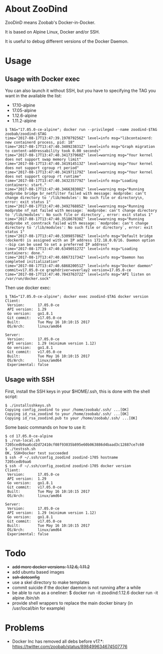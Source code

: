 About ZooDind
=============

ZooDinD means Zoobab's Docker-in-Docker.

It is based on Alpine Linux, Docker and/or SSH.

It is useful to debug different versions of the Docker Daemon.

Usage
=====

## Usage with Docker exec

You can also launch it without SSH, but you have to specifying the TAG you want in the available the list:

* 17.10-alpine
* 17.05-alpine
* 1.12.6-alpine
* 1.11.2-alpine

```
$ TAG="17.05.0-ce-alpine"; docker run --privileged --name zoodind-$TAG zoobab/zoodind:$TAG
time="2017-08-17T13:47:39.197079256Z" level=info msg="libcontainerd: new containerd process, pid: 18"
time="2017-08-17T13:47:40.340923831Z" level=info msg="Graph migration to content-addressability took 0.00 seconds"
time="2017-08-17T13:47:40.341737960Z" level=warning msg="Your kernel does not support swap memory limit"
time="2017-08-17T13:47:40.341914513Z" level=warning msg="Your kernel does not support cgroup rt period"
time="2017-08-17T13:47:40.341971179Z" level=warning msg="Your kernel does not support cgroup rt runtime"
time="2017-08-17T13:47:40.343235779Z" level=info msg="Loading containers: start."
time="2017-08-17T13:47:40.346638308Z" level=warning msg="Running modprobe bridge br_netfilter failed with message: modprobe: can't change directory to '/lib/modules': No such file or directory\n, error: exit status 1"
time="2017-08-17T13:47:40.349276885Z" level=warning msg="Running modprobe nf_nat failed with message: `modprobe: can't change directory to '/lib/modules': No such file or directory`, error: exit status 1"
time="2017-08-17T13:47:40.351867838Z" level=warning msg="Running modprobe xt_conntrack failed with message: `modprobe: can't change directory to '/lib/modules': No such file or directory`, error: exit status 1"
time="2017-08-17T13:47:40.530985786Z" level=info msg="Default bridge (docker0) is assigned with an IP address 172.18.0.0/16. Daemon option --bip can be used to set a preferred IP address"
time="2017-08-17T13:47:40.634905127Z" level=info msg="Loading containers: done."
time="2017-08-17T13:47:40.686731734Z" level=info msg="Daemon has completed initialization"
time="2017-08-17T13:47:40.686820051Z" level=info msg="Docker daemon" commit=v17.05.0-ce graphdriver=overlay2 version=17.05.0-ce
time="2017-08-17T13:47:40.704376372Z" level=info msg="API listen on /var/run/docker.sock"
```

Then use docker exec:

```
$ TAG="17.05.0-ce-alpine"; docker exec zoodind-$TAG docker version
Client:
 Version:      17.05.0-ce
 API version:  1.29
 Go version:   go1.8.1
 Git commit:   v17.05.0-ce
 Built:        Tue May 16 10:10:15 2017
 OS/Arch:      linux/amd64

Server:
 Version:      17.05.0-ce
 API version:  1.29 (minimum version 1.12)
 Go version:   go1.8.1
 Git commit:   v17.05.0-ce
 Built:        Tue May 16 10:10:15 2017
 OS/Arch:      linux/amd64
 Experimental: false
```

## Usage with SSH

First, install the SSH keys in your $HOME/.ssh, this is done with the shell script:

```
$ ./installsshkeys.sh 
Copying config_zoodind to your /home/zoobab/.ssh/ ...[OK]
Copying id_rsa_zoodind to your /home/zoobab/.ssh/ ...[OK]
Copying id_rsa_zoodind.pub to your /home/zoobab/.ssh/ ...[OK]
```

Some basic commands on how to use it:

```
$ cd 17.05.0-ce-alpine
$ ./run-local.sh
7205cedb9aa6cd2d72410cf08f93035b895e60b063886d4baad3c12887ce7c60
$ ./testssh.sh
OK, SSH+Docker test succeeded
$ ssh -F ~/.ssh/config_zoodind zoodind-1705 hostname
7205cedb9aa6
$ ssh -F ~/.ssh/config_zoodind zoodind-1705 docker version
Client:
 Version:      17.05.0-ce
 API version:  1.29
 Go version:   go1.8.1
 Git commit:   v17.05.0-ce
 Built:        Tue May 16 10:10:15 2017
 OS/Arch:      linux/amd64

Server:
 Version:      17.05.0-ce
 API version:  1.29 (minimum version 1.12)
 Go version:   go1.8.1
 Git commit:   v17.05.0-ce
 Built:        Tue May 16 10:10:15 2017
 OS/Arch:      linux/amd64
 Experimental: false
```

Todo
====

* ~~add more docker versions: 1.12.6, 1.11.2~~
* add ubuntu based images
* ~~ssh dotconfig~~
* use a skel directory to make templates
* commit suicide if the docker daemon is not running after a while
* be able to run as a oneliner: $ docker run -it zoodind:1.12.6 docker run -it alpine /bin/sh
* provide shell wrappers to replace the main docker binary (in /usr/local/bin for example)

Problems
========

* Docker Inc has removed all debs before v17.*: https://twitter.com/zoobab/status/898499634674507776

